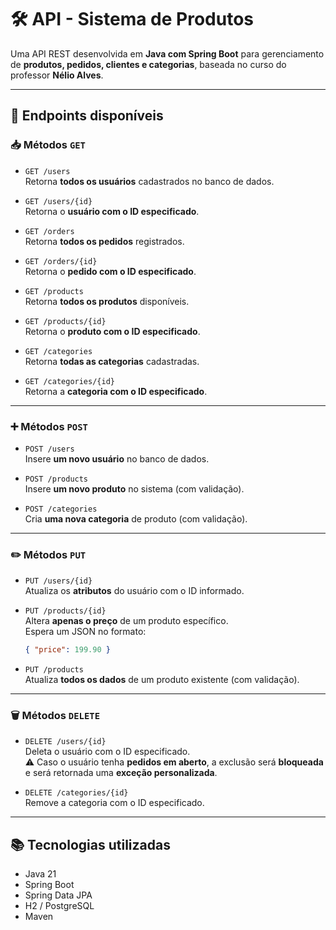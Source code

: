 # 🛠️ API - Sistema de Produtos

Uma API REST desenvolvida em **Java com Spring Boot** para gerenciamento de **produtos, pedidos, clientes e categorias**, baseada no curso do professor **Nélio Alves**.

---

## 🔗 Endpoints disponíveis

### 📥 Métodos `GET`

- `GET /users`  
  Retorna **todos os usuários** cadastrados no banco de dados.

- `GET /users/{id}`  
  Retorna o **usuário com o ID especificado**.

- `GET /orders`  
  Retorna **todos os pedidos** registrados.

- `GET /orders/{id}`  
  Retorna o **pedido com o ID especificado**.

- `GET /products`  
  Retorna **todos os produtos** disponíveis.

- `GET /products/{id}`  
  Retorna o **produto com o ID especificado**.

- `GET /categories`  
  Retorna **todas as categorias** cadastradas.

- `GET /categories/{id}`  
  Retorna a **categoria com o ID especificado**.

---

### ➕ Métodos `POST`

- `POST /users`  
  Insere **um novo usuário** no banco de dados.

- `POST /products`  
  Insere **um novo produto** no sistema (com validação).

- `POST /categories`  
  Cria **uma nova categoria** de produto (com validação).

---

### ✏️ Métodos `PUT`

- `PUT /users/{id}`  
  Atualiza os **atributos** do usuário com o ID informado.

- `PUT /products/{id}`  
  Altera **apenas o preço** de um produto específico.  
  Espera um JSON no formato:  
  ```json
  { "price": 199.90 }
  ```

- `PUT /products`  
  Atualiza **todos os dados** de um produto existente (com validação).

---

### 🗑️ Métodos `DELETE`

- `DELETE /users/{id}`  
  Deleta o usuário com o ID especificado.  
  ⚠️ Caso o usuário tenha **pedidos em aberto**, a exclusão será **bloqueada** e será retornada uma **exceção personalizada**.

- `DELETE /categories/{id}`  
  Remove a categoria com o ID especificado.

---

## 📚 Tecnologias utilizadas

- Java 21
- Spring Boot
- Spring Data JPA
- H2 / PostgreSQL
- Maven
